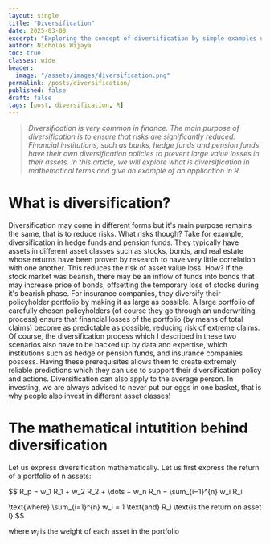 ```yaml
---
layout: single
title: "Diversification"
date: 2025-03-08
excerpt: "Exploring the concept of diversification by simple examples using R"
author: Nicholas Wijaya
toc: true
classes: wide
header: 
  image: "/assets/images/diversification.png"
permalink: /posts/diversification/
published: false
draft: false
tags: [post, diversification, R]
---
```


<style>
  .page-header img {
    max-width: 100%; /* Adjust as needed */
    height: auto;    /* Maintain aspect ratio */
    width: 50%;      /* Example: Scale to 50% of the container's width */
    display: block;
    margin: 0 auto;  /* Center the image */
  }
</style>

>*Diversification is very common in finance. The main purpose of diversification is to ensure that risks are significantly reduced. Financial institutions, such as banks, hedge funds and pension funds have their own diversification policies to prevent large value losses in their assets. In this article, we will explore what is diversification in mathematical terms and give an example of an application in R.*

# What is diversification?

Diversification may come in different forms but it's main purpose remains the same, that is to reduce risks. What risks though? Take for example, diversification in hedge funds and pension funds. They typically have assets in different asset classes such as stocks, bonds, and real estate whose returns have been proven by research to have very little correlation with one another. This reduces the risk of asset value loss. How? If the stock market was bearish, there may be an inflow of funds into bonds that may increase price of bonds, offsetting the temporary loss of stocks during it's bearish phase.
For insurance companies, they diversify their policyholder portfolio by making it as large as possible. A large portfolio of carefully chosen policyholders (of course they go through an underwriting process) ensure that financial losses of the portfolio (by means of total claims) become as predictable as possible, reducing risk of extreme claims. Of course, the diversification process which I described in these two scenarios also have to be backed up by data and expertise, which institutions such as hedge or pension funds, and insurance companies possess. Having these prerequisites allows them to create extremely reliable predictions which they can use to support their diversification policy and actions.
Diversification can also apply to the average person. In investing, we are always advised to never put our eggs in one basket, that is why people also invest in different asset classes!

# The mathematical intutition behind diversification

Let us express diversification mathematically. Let us first express the return of a portfolio of n assets:

$$
R_p = w_1 R_1 + w_2 R_2 + \dots + w_n R_n = \sum_{i=1}^{n} w_i R_i

\text{where} \sum_{i=1}^{n} w_i = 1 \text{and} R_i \text{is the return on asset i}
$$

where $w_i$ is the weight of each asset in the portfolio
